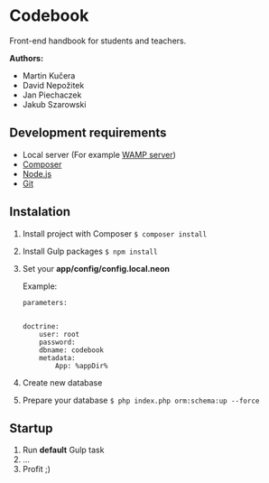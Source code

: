 Codebook
========

Front-end handbook for students and teachers.

**Authors:**

- Martin Kučera
- David Nepožitek
- Jan Piechaczek
- Jakub Szarowski


Development requirements
------------------------

- Local server (For example [WAMP server](http://www.wampserver.com/en/))
- [Composer](https://getcomposer.org/)
- [Node.js](https://nodejs.org/en/)
- [Git](https://git-scm.com/)


Instalation
------------

1. Install project with Composer `$ composer install`
2. Install Gulp packages `$ npm install`
3. Set your **app/config/config.local.neon** 

    Example:
    
    ```    
    parameters:
    

    doctrine:
        user: root
        password:
        dbname: codebook
        metadata:
            App: %appDir%
    ```

4. Create new database
5. Prepare your database `$ php index.php orm:schema:up --force`

Startup
-------

1. Run **default** Gulp task
2. ...
3. Profit ;)